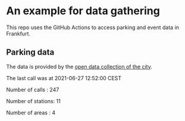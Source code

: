# An example for data gathering

This repo uses the GitHub Actions to access parking and event data in Frankfurt.

## Parking data
The data is provided by the [open data collection of the city](https://www.offenedaten.frankfurt.de/).

The last call was at 2021-06-27 12:52:00 CEST

Number of calls   : 247

Number of stations:  11

Number of areas   :   4

